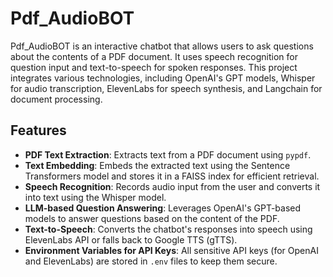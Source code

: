 # Pdf_AudioBOT

Pdf_AudioBOT is an interactive chatbot that allows users to ask questions about the contents of a PDF document. It uses speech recognition for question input and text-to-speech for spoken responses. This project integrates various technologies, including OpenAI's GPT models, Whisper for audio transcription, ElevenLabs for speech synthesis, and Langchain for document processing.

## Features

- **PDF Text Extraction**: Extracts text from a PDF document using `pypdf`.
- **Text Embedding**: Embeds the extracted text using the Sentence Transformers model and stores it in a FAISS index for efficient retrieval.
- **Speech Recognition**: Records audio input from the user and converts it into text using the Whisper model.
- **LLM-based Question Answering**: Leverages OpenAI's GPT-based models to answer questions based on the content of the PDF.
- **Text-to-Speech**: Converts the chatbot's responses into speech using ElevenLabs API or falls back to Google TTS (gTTS).
- **Environment Variables for API Keys**: All sensitive API keys (for OpenAI and ElevenLabs) are stored in `.env` files to keep them secure.